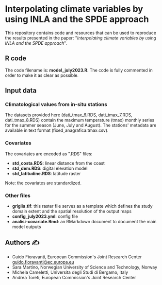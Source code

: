 # Interpolating climate variables by using INLA and the SPDE approach

This repository contains code and resources that can be used to reproduce the results presented in the paper: "*Interpolating climate variables by using INLA and the SPDE approach*".

## R code

The code filename is: **model_july2023.R**. The code is fully commented in order to make it as clear as possible.

## Input data

### Climatological values from in-situ stations

The datasets provided here (dati_tmax_6.RDS, dati_tmax_7.RDS, dati_tmax_8.RDS) contain the maximum temperature (tmax) monthly series for the summer season (June, July and August). The stations' metadata are available in text format (fixed_anagrafica.tmax.csv).  

### Covariates

The covariates are encoded as ".RDS" files:

- **std_costa.RDS**: linear distance from the coast
- **std_dem.RDS**: digital elevation model
- **std_latitudine.RDS**: latitude raster
  
Note: the covariates are standardized. 

### Other files

- **griglia.tif**: this raster file serves as a template which defines the study domain extent and the spatial resolution of the output maps
- **config_july2023.yml**: config file
- **analisi-covariate.Rmd**: an RMarkdown document to document the main model outputs

## Authors :writing_hand:

* Guido Fioravanti, European Commission's Joint Research Center <guido.fioravanti@ec.europa.eu>
* Sara Martino, Norwegian University of Science and Technology, Norway
* Michela Cameletti, Universita degli Studi di Bergamo, Italy
* Andrea Toreti, European Commission's Joint Research Center


